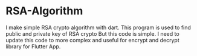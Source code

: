 # RSA-Algorithm
I make simple RSA crypto algorithm with dart. This program is used to find public and private key of RSA crypto
But this code is simple. I need to update this code to more complex and useful for encrypt and decrypt library for Flutter App.
